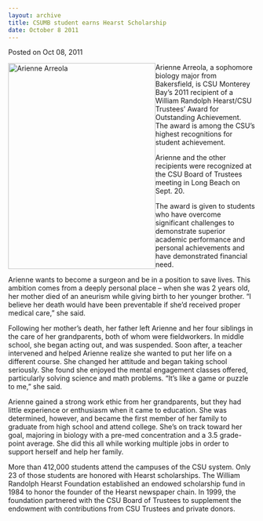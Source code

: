 ```yaml
---
layout: archive
title: CSUMB student earns Hearst Scholarship
date: October 8 2011
---
```





<span class="date">Posted on Oct 08, 2011    </span>
<p><img alt="Arienne Arreola" src="http://news.csumb.edu/sites/default/files/65/attachments/news/images/arienne_arreola_headshot.jpg" style="float:left; width:300px; height:420px">Arienne Arreola, a
sophomore biology major from Bakersfield, is CSU Monterey Bay&#x2019;s
2011 recipient of a William Randolph Hearst/CSU Trustees&#x2019; Award for
Outstanding Achievement. The award is among the CSU&#x2019;s highest
recognitions for student achievement.</img></p>
<p>Arienne and the other recipients were recognized at the CSU
Board of Trustees meeting in Long Beach on Sept. 20.</p>
<p>The award is given to students who have overcome significant
challenges to demonstrate superior academic performance and
personal achievements and have demonstrated financial need.</p>
<p>Arienne wants to become a surgeon and be in a position to save
lives. This ambition comes from a deeply personal place &#x2013; when she
was 2 years old, her mother died of an aneurism while giving birth
to her younger brother. &#x201C;I believe her death would have been
preventable if she&#x2019;d received proper medical care,&#x201D; she said.</p>
<p>Following her mother&#x2019;s death, her father left Arienne and her
four siblings in the care of her grandparents, both of whom were
fieldworkers. In middle school, she began acting out, and was
suspended. Soon after, a teacher intervened and helped Arienne
realize she wanted to put her life on a different course. She
changed her attitude and began taking school seriously. She found
she enjoyed the mental engagement classes offered, particularly
solving science and math problems. &#x201C;It&#x2019;s like a game or puzzle to
me,&#x201D; she said.</p>
<p>Arienne gained a strong work ethic from her grandparents, but
they had little experience or enthusiasm when it came to education.
She was determined, however, and became the first member of her
family to graduate from high school and attend college. She&#x2019;s on
track toward her goal, majoring in biology with a pre-med
concentration and a 3.5 grade-point average. She did this all while
working multiple jobs in order to support herself and help her
family.</p>
<p>More than 412,000 students attend the campuses of the CSU
system. Only 23 of those students are honored with Hearst
scholarships. The William Randolph Hearst Foundation established an
endowed scholarship fund in 1984 to honor the founder of the Hearst
newspaper chain. In 1999, the foundation partnered with the CSU
Board of Trustees to supplement the endowment with contributions
from CSU Trustees and private donors.</p>





